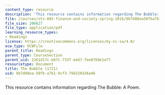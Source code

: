 ```yaml
---
content_type: resource
description: 'This resource contains information regarding The Bubble: A Poem.'
file: /courses/sts-002-finance-and-society-spring-2016/8b7d88ea50fba7b19cf379d326d36a46_MITSTS_002S16_SwiftBubble.pdf
file_size: 206627
file_type: application/pdf
learning_resource_types:
- Readings
license: https://creativecommons.org/licenses/by-nc-sa/4.0/
ocw_type: OCWFile
parent_title: Readings
parent_type: CourseSection
parent_uid: 2261d17c-b87c-733f-e4d7-fee8769e1e77
resourcetype: Document
title: The Bubble (1721)
uid: 8b7d88ea-50fb-a7b1-9cf3-79d326d36a46
---
```

This resource contains information regarding The Bubble: A Poem.